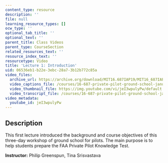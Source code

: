 ```yaml
---
content_type: resource
description: ''
file: null
learning_resource_types: []
ocw_type: ''
optional_tab_title: ''
optional_text: ''
parent_title: Class Videos
parent_type: CourseSection
related_resources_text: ''
resource_index_text: ''
resourcetype: Video
title: 'Lecture 1: Introduction'
uid: 06536eb1-b22e-3ebc-28a7-3b12b772c85a
video_files:
  archive_url: https://archive.org/download/MIT16.687IAP19/MIT16_687IAP19_lec01_300k.mp4
  video_captions_file: /courses/16-687-private-pilot-ground-school-january-iap-2019/72892e94de745280b6d4a4f9dc61d58c_jeI3wpulyPw.vtt
  video_thumbnail_file: https://img.youtube.com/vi/jeI3wpulyPw/default.jpg
  video_transcript_file: /courses/16-687-private-pilot-ground-school-january-iap-2019/f04bae170455dfb1dec02b8bd1629b5b_jeI3wpulyPw.pdf
video_metadata:
  youtube_id: jeI3wpulyPw
---
```


Description
-----------

This first lecture introduced the background and course objectives of this three-day workshop of ground school for pilots. The main purpose is to help students prepare the FAA Private Pilot Knowledge Test.

**Instructor:** Philip Greenspun, Tina Srisvastava